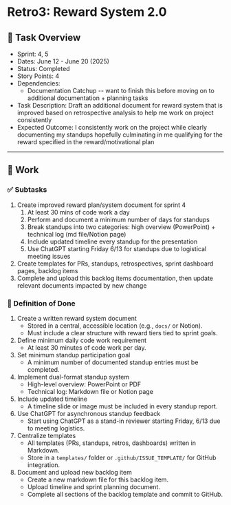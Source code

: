 # Retro3: Reward System 2.0

## 📝 Task Overview
* Sprint: 4, 5
* Dates: June 12 - June 20 (2025)
* Status: Completed
* Story Points: 4
* Dependencies:
  * Documentation Catchup -- want to finish this before moving on to additional documentation + planning tasks
* Task Description: Draft an additional document for reward system that is improved based on retrospective analysis to help me work on project consistently
* Expected Outcome: I consistently work on the project while clearly documenting my standups hopefully culminating in me qualifying for the reward specified in the reward/motivational plan

---

## 🔧 Work

### ✅ Subtasks
1. Create improved reward plan/system document for sprint 4
    1. At least 30 mins of code work a day
    2. Perform and document a minimum number of days for standups
    3. Break standups into two categories: high overview (PowerPoint) + technical log (md file/Notion page)
    4. Include updated timeline every standup for the presentation
    5. Use ChatGPT starting Friday 6/13 for standups due to logistical meeting issues
2. Create templates for PRs, standups, retrospectives, sprint dashboard pages, backlog items
3. Complete and upload this backlog items documentation, then update relevant documents impacted by new change

### 📘 Definition of Done

1. Create a written reward system document  
   - Stored in a central, accessible location (e.g., `docs/` or Notion).
   - Must include a clear structure with reward tiers tied to sprint goals.
2. Define minimum daily code work requirement  
   - At least 30 minutes of code work per day.
3. Set minimum standup participation goal  
   - A minimum number of documented standup entries must be completed.
4. Implement dual-format standup system  
   - High-level overview: PowerPoint or PDF  
   - Technical log: Markdown file or Notion page
5. Include updated timeline  
   - A timeline slide or image must be included in every standup report.
6. Use ChatGPT for asynchronous standup feedback  
   - Start using ChatGPT as a stand-in reviewer starting Friday, 6/13 due to meeting logistics.
7. Centralize templates  
   - All templates (PRs, standups, retros, dashboards) written in Markdown.  
   - Store in a `templates/` folder or `.github/ISSUE_TEMPLATE/` for GitHub integration.
8. Document and upload new backlog item  
   - Create a new markdown file for this backlog item.  
   - Upload timeline and sprint planning document.  
   - Complete all sections of the backlog template and commit to GitHub.
